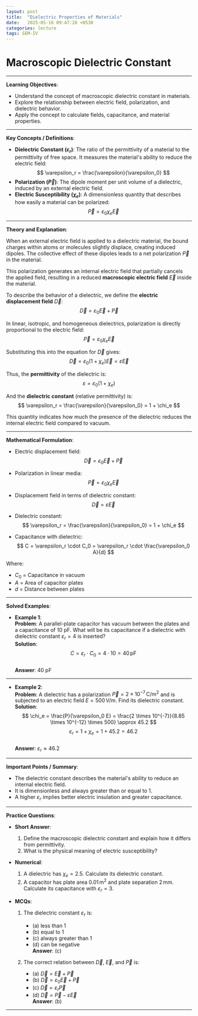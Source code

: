 ```yaml
---
layout: post
title:  "Dielectric Properties of Materials"
date:   2025-05-16 09:47:26 +0530
categories: lecture
tags: SEM-IV
---
```


# Macroscopic Dielectric Constant

---


**Learning Objectives**:
- Understand the concept of macroscopic dielectric constant in materials.
- Explore the relationship between electric field, polarization, and dielectric behavior.
- Apply the concept to calculate fields, capacitance, and material properties.

---

**Key Concepts / Definitions**:
- **Dielectric Constant ($\varepsilon_r$)**: The ratio of the permittivity of a material to the permittivity of free space. It measures the material's ability to reduce the electric field:
  $$
  \varepsilon_r = \frac{\varepsilon}{\varepsilon_0}
  $$
- **Polarization ($\vec{P}$)**: The dipole moment per unit volume of a dielectric, induced by an external electric field.
- **Electric Susceptibility ($\chi_e$)**: A dimensionless quantity that describes how easily a material can be polarized:
  $$
  \vec{P} = \varepsilon_0 \chi_e \vec{E}
  $$

---

**Theory and Explanation**:

When an external electric field is applied to a dielectric material, the bound charges within atoms or molecules slightly displace, creating induced dipoles. The collective effect of these dipoles leads to a net polarization $\vec{P}$ in the material.

This polarization generates an internal electric field that partially cancels the applied field, resulting in a reduced **macroscopic electric field** $\vec{E}$ inside the material.

To describe the behavior of a dielectric, we define the **electric displacement field** $\vec{D}$:
$$
\vec{D} = \varepsilon_0 \vec{E} + \vec{P}
$$

In linear, isotropic, and homogeneous dielectrics, polarization is directly proportional to the electric field:
$$
\vec{P} = \varepsilon_0 \chi_e \vec{E}
$$

Substituting this into the equation for $\vec{D}$ gives:
$$
\vec{D} = \varepsilon_0 (1 + \chi_e) \vec{E} = \varepsilon \vec{E}
$$

Thus, the **permittivity** of the dielectric is:
$$
\varepsilon = \varepsilon_0 (1 + \chi_e)
$$

And the **dielectric constant** (relative permittivity) is:
$$
\varepsilon_r = \frac{\varepsilon}{\varepsilon_0} = 1 + \chi_e
$$

This quantity indicates how much the presence of the dielectric reduces the internal electric field compared to vacuum.

---

**Mathematical Formulation**:

- Electric displacement field:
  $$
  \vec{D} = \varepsilon_0 \vec{E} + \vec{P}
  $$

- Polarization in linear media:
  $$
  \vec{P} = \varepsilon_0 \chi_e \vec{E}
  $$

- Displacement field in terms of dielectric constant:
  $$
  \vec{D} = \varepsilon \vec{E}
  $$

- Dielectric constant:
  $$
  \varepsilon_r = \frac{\varepsilon}{\varepsilon_0} = 1 + \chi_e
  $$

- Capacitance with dielectric:
  $$
  C = \varepsilon_r \cdot C_0 = \varepsilon_r \cdot \frac{\varepsilon_0 A}{d}
  $$

Where:
- $C_0$ = Capacitance in vacuum
- $A$ = Area of capacitor plates
- $d$ = Distance between plates

---

**Solved Examples**:

- **Example 1**:  
  **Problem**: A parallel-plate capacitor has vacuum between the plates and a capacitance of 10 pF. What will be its capacitance if a dielectric with dielectric constant $\varepsilon_r = 4$ is inserted?  
  **Solution**:  
  $$
  C = \varepsilon_r \cdot C_0 = 4 \cdot 10 = 40 \, \text{pF}
  $$  
  **Answer**: 40 pF

---

- **Example 2**:  
  **Problem**: A dielectric has a polarization $\vec{P} = 2 \times 10^{-7} \, \text{C/m}^2$ and is subjected to an electric field $E = 500 \, \text{V/m}$. Find its dielectric constant.  
  **Solution**:  
  $$
  \chi_e = \frac{P}{\varepsilon_0 E} = \frac{2 \times 10^{-7}}{8.85 \times 10^{-12} \times 500} \approx 45.2
  $$
  $$
  \varepsilon_r = 1 + \chi_e = 1 + 45.2 = 46.2
  $$  
  **Answer**: $\varepsilon_r \approx 46.2$

---

**Important Points / Summary**:
- The dielectric constant describes the material's ability to reduce an internal electric field.
- It is dimensionless and always greater than or equal to 1.
- A higher $\varepsilon_r$ implies better electric insulation and greater capacitance.

---

**Practice Questions**:

- **Short Answer**:
  1. Define the macroscopic dielectric constant and explain how it differs from permittivity.
  2. What is the physical meaning of electric susceptibility?

- **Numerical**:
  1. A dielectric has $\chi_e = 2.5$. Calculate its dielectric constant.
  2. A capacitor has plate area $0.01 \, \text{m}^2$ and plate separation $2 \, \text{mm}$. Calculate its capacitance with $\varepsilon_r = 3$.

- **MCQs**:
  1. The dielectric constant $\varepsilon_r$ is:
     - (a) less than 1  
     - (b) equal to 1  
     - (c) always greater than 1  
     - (d) can be negative  
     **Answer**: (c)

  2. The correct relation between $\vec{D}$, $\vec{E}$, and $\vec{P}$ is:
     - (a) $\vec{D} = \vec{E} + \vec{P}$  
     - (b) $\vec{D} = \varepsilon_0 \vec{E} + \vec{P}$  
     - (c) $\vec{D} = \varepsilon_r \vec{P}$  
     - (d) $\vec{D} = \vec{P} - \varepsilon \vec{E}$  
     **Answer**: (b)

---
